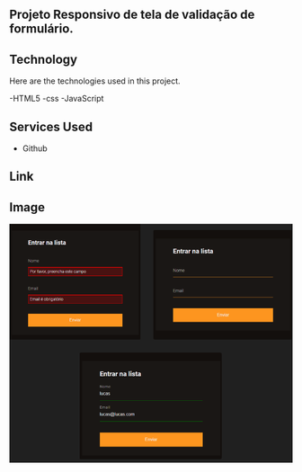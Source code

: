 ## Projeto Responsivo de tela de validação de formulário.


## Technology 

Here are the technologies used in this project.

-HTML5
-css
-JavaScript

## Services Used

* Github

## Link


## Image
![Home](https://github.com/LucasLeiteDuarte/Form_Validation/blob/main/Captura%20de%20tela_20221228_112826.png?raw=true)
